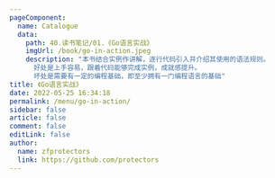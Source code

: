 ```yaml
---
pageComponent: 
  name: Catalogue
  data: 
    path: 40.读书笔记/01.《Go语言实战》
    imgUrl: /book/go-in-action.jpeg
    description: "本书结合实例作讲解，逐行代码引入并介绍其使用的语法规则。
      好处是上手容易，跟着代码能够完成实例，成就感提升。
      坏处是需要有一定的编程基础，即至少拥有一门编程语言的基础"
title: 《Go语言实战》
date: 2022-05-25 16:34:18
permalink: /menu/go-in-action/
sidebar: false
article: false
comment: false
editLink: false
author: 
  name: zfprotectors
  link: https://github.com/protectors
---
```

